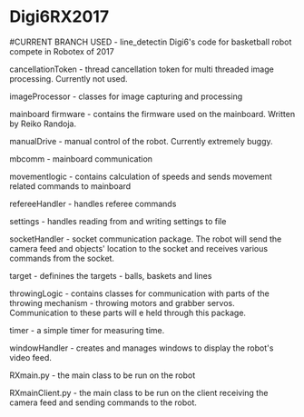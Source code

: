 # Digi6RX2017

#CURRENT BRANCH USED - line_detectin
Digi6's code for basketball robot  compete in Robotex of 2017

cancellationToken - thread cancellation token for multi threaded image processing. Currently not used.

imageProcessor - classes for image capturing and processing

mainboard firmware - contains the firmware used on the mainboard. Written by Reiko Randoja.

manualDrive - manual control of the robot. Currently extremely buggy.

mbcomm - mainboard communication

movementlogic - contains calculation of speeds and sends movement related commands to mainboard

refereeHandler - handles referee commands

settings - handles reading from and writing settings to file

socketHandler - socket communication package. The robot will send the camera feed and objects' location to the socket and receives various commands from the socket. 

target - definines the targets - balls, baskets and lines

throwingLogic - contains classes for communication with parts of the throwing mechanism - throwing motors and grabber servos. Communication to these parts will e held through this package.

timer - a simple timer for measuring time.

windowHandler - creates and manages windows to display the robot's video feed.

RXmain.py - the main class to be run on the robot

RXmainClient.py - the main class to be run on the client receiving the camera feed and sending commands to the robot.
